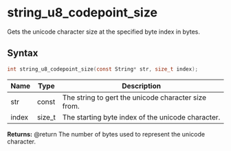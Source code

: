 # string_u8_codepoint_size

Gets the unicode character size at the specified byte index in bytes.

## Syntax

```c
int string_u8_codepoint_size(const String* str, size_t index);
```

| Name | Type | Description |
| --- | --- | --- |
| str | const | The string to gert the unicode character size from. |
| index | size_t | The starting byte index of the unicode character. |

**Returns:** @return The number of bytes used to represent the unicode character.

